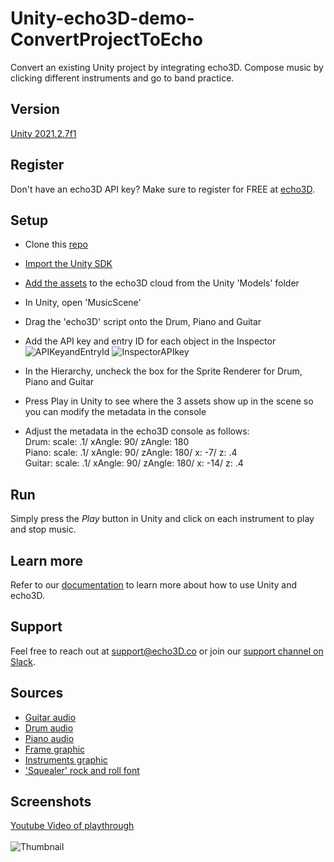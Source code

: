 # Unity-echo3D-demo-ConvertProjectToEcho
Convert an existing Unity project by integrating echo3D. Compose music by clicking different instruments and go to band practice.

## Version
[Unity 2021.2.7f1](https://unity3d.com/get-unity/download/archive)

## Register
Don't have an echo3D API key? Make sure to register for FREE at [echo3D](https://console.echo3D.co/#/auth/register).

## Setup
* Clone this [repo](https://github.com/echo3Dco/Unity-echo3D-demo-ConvertProjectToEcho)
* [Import the Unity SDK](https://docs.echo3d.co/unity/installation)
* [Add the assets](https://docs.echo3d.co/quickstart/add-a-3d-model) to the echo3D cloud from the Unity 'Models' folder
* In Unity, open 'MusicScene'
* Drag the 'echo3D' script onto the Drum, Piano and Guitar
* Add the API key and entry ID for each object in the Inspector
![APIKeyandEntryId](https://user-images.githubusercontent.com/99516371/169384936-a779f128-be0c-4d69-b411-fff1e8824e33.png)
![InspectorAPIkey](https://user-images.githubusercontent.com/99516371/169384627-bc2e2d5b-b3da-45cc-9b5e-37639ea88056.png)

* In the Hierarchy, uncheck the box for the Sprite Renderer for Drum, Piano and Guitar
* Press Play in Unity to see where the 3 assets show up in the scene so you can modify the metadata in the console
* Adjust the metadata in the echo3D console as follows:
  <br>Drum: scale: .1/ xAngle: 90/ zAngle: 180
  <br>Piano: scale: .1/ xAngle: 90/ zAngle: 180/ x: -7/ z: .4
  <br>Guitar: scale: .1/ xAngle: 90/ zAngle: 180/ x: -14/ z: .4

## Run
Simply press the _Play_ button in Unity and click on each instrument to play and stop music.

## Learn more
Refer to our [documentation](https://docs.echo3D.co/unity/) to learn more about how to use Unity and echo3D.

## Support
Feel free to reach out at [support@echo3D.co](mailto:support@echo3D.co) or join our [support channel on Slack](https://go.echo3D.co/join). 

## Sources
* [Guitar audio](https://www.bensound.com/royalty-free-music/track/acoustic-breeze)
* [Drum audio](https://www.bensound.com/royalty-free-music/track/downtown)
* [Piano audio](https://www.bensound.com/royalty-free-music/track/once-again)
* [Frame graphic](https://www.canva.com/design/play?locale=en&layoutQuery=square+frame&analyticsCorrelationId=f7ba0eb9-bdd8-41e5-8578-e99b67b21209)
* [Instruments graphic](https://www.freepik.com/free-vector/colored-flat-musical-icons-isolated-black-background_10600517.htm#query=instruments&position=49&from_view=search)
* ['Squealer' rock and roll font](https://www.dafont.com/squealer.font)

## Screenshots
[Youtube Video of playthrough](https://youtu.be/hWzq6cAvhu0)<br><br>
![Thumbnail](https://user-images.githubusercontent.com/99516371/169385347-c4db177a-24ae-46ef-a92a-035fec97b157.png)




